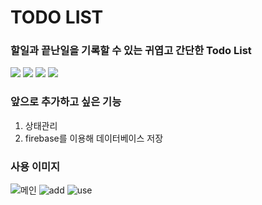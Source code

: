 # TODO LIST

### 할일과 끝난일을 기록할 수 있는 귀엽고 간단한 Todo List

<img src="https://img.shields.io/badge/javascript-F7DF1E?style=for-the-badge&logo=javascript&logoColor=white"> <img src="https://img.shields.io/badge/react-61DAFB?style=for-the-badge&logo=react&logoColor=white"> <img src="https://img.shields.io/badge/css3-1572B6?style=for-the-badge&logo=css3&logoColor=white"> <img src="https://img.shields.io/badge/yarn-2C8EBB?style=for-the-badge&logo=yarn&logoColor=white">

### 앞으로 추가하고 싶은 기능
1. 상태관리
2. firebase를 이용해 데이터베이스 저장

### 사용 이미지
![메인](https://github.com/anywhereim/SPARTA_Project/assets/134301942/353f1b3f-e22d-45c1-a631-f561bc6c9c47) ![add](https://github.com/anywhereim/SPARTA_Project/assets/134301942/3f07feab-45cc-4b81-a58e-c8621c26d634) ![use](https://github.com/anywhereim/SPARTA_Project/assets/134301942/1318b695-8bb0-4f5e-9a6a-b9a4dfb710e8)
